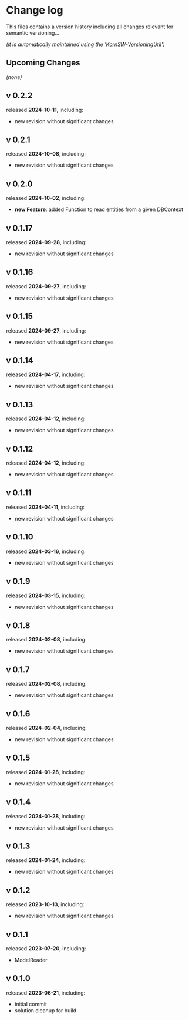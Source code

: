 # Change log
This files contains a version history including all changes relevant for semantic versioning...

*(it is automatically maintained using the ['KornSW-VersioningUtil'](https://github.com/KornSW/VersioningUtil))*




## Upcoming Changes

*(none)*



## v 0.2.2
released **2024-10-11**, including:
 - new revision without significant changes



## v 0.2.1
released **2024-10-08**, including:
 - new revision without significant changes



## v 0.2.0
released **2024-10-02**, including:
 - **new Feature**: added Function to read entities from a given DBContext



## v 0.1.17
released **2024-09-28**, including:
 - new revision without significant changes



## v 0.1.16
released **2024-09-27**, including:
 - new revision without significant changes



## v 0.1.15
released **2024-09-27**, including:
 - new revision without significant changes



## v 0.1.14
released **2024-04-17**, including:
 - new revision without significant changes



## v 0.1.13
released **2024-04-12**, including:
 - new revision without significant changes



## v 0.1.12
released **2024-04-12**, including:
 - new revision without significant changes



## v 0.1.11
released **2024-04-11**, including:
 - new revision without significant changes



## v 0.1.10
released **2024-03-16**, including:
 - new revision without significant changes



## v 0.1.9
released **2024-03-15**, including:
 - new revision without significant changes



## v 0.1.8
released **2024-02-08**, including:
 - new revision without significant changes



## v 0.1.7
released **2024-02-08**, including:
 - new revision without significant changes



## v 0.1.6
released **2024-02-04**, including:
 - new revision without significant changes



## v 0.1.5
released **2024-01-28**, including:
 - new revision without significant changes



## v 0.1.4
released **2024-01-28**, including:
 - new revision without significant changes



## v 0.1.3
released **2024-01-24**, including:
 - new revision without significant changes



## v 0.1.2
released **2023-10-13**, including:
 - new revision without significant changes



## v 0.1.1
released **2023-07-20**, including:
 - ModelReader



## v 0.1.0
released **2023-06-21**, including:
 - initial commit
 - solution cleanup for build



